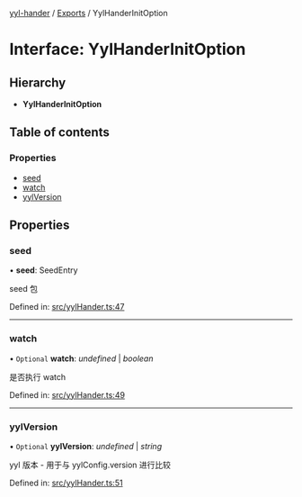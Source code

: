 [yyl-hander](../README.md) / [Exports](../modules.md) / YylHanderInitOption

# Interface: YylHanderInitOption

## Hierarchy

* **YylHanderInitOption**

## Table of contents

### Properties

- [seed](yylhanderinitoption.md#seed)
- [watch](yylhanderinitoption.md#watch)
- [yylVersion](yylhanderinitoption.md#yylversion)

## Properties

### seed

• **seed**: SeedEntry

seed 包

Defined in: [src/yylHander.ts:47](https://github.com/jackness1208/yyl-hander/blob/6a5cdc9/src/yylHander.ts#L47)

___

### watch

• `Optional` **watch**: *undefined* \| *boolean*

是否执行 watch

Defined in: [src/yylHander.ts:49](https://github.com/jackness1208/yyl-hander/blob/6a5cdc9/src/yylHander.ts#L49)

___

### yylVersion

• `Optional` **yylVersion**: *undefined* \| *string*

yyl 版本 - 用于与 yylConfig.version 进行比较

Defined in: [src/yylHander.ts:51](https://github.com/jackness1208/yyl-hander/blob/6a5cdc9/src/yylHander.ts#L51)
